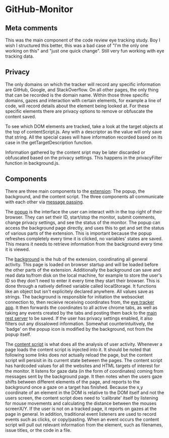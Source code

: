 # GitHub-Monitor

## Meta comments

This was the main component of the code review eye tracking study. Boy I wish I structured this better, this was a bad case of "I'm the only one working on this" and "just one quick change". Still very fun working with eye tracking data.

## Privacy

The only domains on which the tracker will record any specific information are GitHub, Google, and StackOverflow. On all other pages, the only thing that can be recorded is the domain name. Within those three specific domains, gazes and interaction with certain elements, for example a line of code, will record details about the element being looked at. For these specific elements there are privacy options to remove or obfuscate the content saved.

To see which DOM elements are tracked, take a look at the target objects at the top of contentScript.js. Any with a descriptor as the value will only save that string. All the special cases will have information recorded based on its case in the getTargetDescription function.

Information gathered by the content sript may be later discarded or obfuscated based on the privacy settings. This happens in the privacyFilter function in background.js.

## Components

There are three main components to the [extension](https://developer.chrome.com/extensions/overview): The popup, the background, and the content script. The three components all communicate with each other via [message passing](https://developer.chrome.com/extensions/messaging).

The [popup](https://developer.chrome.com/extensions/browserAction) is the interface the user can interact with in the top right of their browser. They can set their ID, start/stop the monitor, submit comments, change privacy settings, and see the status of the monitor. The popup can access the background page directly, and uses this to get and set the status of various parts of the extension. This is important because the popup refreshes completely every time it is clicked, no variables' states are saved. This means it needs to retrieve information from the background every time it is viewed.

The [background](https://developer.chrome.com/extensions/background_pages) is the hub of the extension, coordinating all general activity. This page is loaded on browser startup and will be loaded before the other parts of the extension. Additionally the background can save and read data to/from disk on the local machine, for example to store the user's ID so they don't need to enter it every time they start their browser. This is done through a natively defined variable called localStorage. It functions like an object but isn't explicitely declared anywhere. All values save as strings.
The background is responsible for initiation the websocket connection to, then recieive receiving coordinates from, the [eye tracker app](https://github.com/LucasZamprogno/EyeXApp). It then forwards the coordinates to all active chrome tabs, as well as taking any events created by the tabs and posting them back to the [main rest server](https://github.com/LucasZamprogno/Core-Server) to be saved. If the user has privacy settings enabled, it also filters out any dissalowed information. Somewhat counterintuitively, the 'badge' on the popup icon is modified by the background, not from the popup itself.

The [content script](https://developer.chrome.com/extensions/content_scripts) is what does all the analysis of user activity. Whenever a page loads the content script is injected into it. It should be noted that following some links does _not_ actually reload the page, but the content script will persisit in its current state between the pages. The content script has hardcoded values for all the websites and HTML targets of interest for the monitor. It listens for gaze data (in the form of coordinates) coming from messages sent by the background page. It then notes when the users gaze shifts between different elements of the page, and reports to the background once a gaze on a target has finished. Because the x,y coordinate of an element in the DOM is relative to the DOM itself and not the users screen, the content script does need to 'calibrate' itself by listening for mouse movements and calculating the distance between the mouses screenX/Y. If the user is not on a tracked page, it reports on gazes at the page in general. In addition, traditional event listeners are used to record events such as clicks, or copy/pasting. When an event occurs the content script will pull out relevant information from the element, such as filenames, issue titles, or the code in a file.
